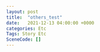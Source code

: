 ```yaml
---
layout: post
title:  "others_test"
date:   2021-12-13 04:00:00 +0000
categories: Etc
Tags: Story Etc
SceneCode: []
---
```

